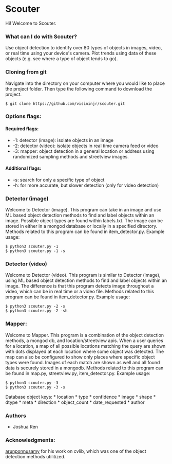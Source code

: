 # Scouter
Hi! Welcome to Scouter.

### What can I do with Scouter?
Use object detection to identify over 80 types of objects in images, video, or real time using your device's camera. Plot trends using data of these objects (e.g. see where a type of object tends to go).


### Cloning from git
Navigate into the directory on your computer where you would like to place the project folder. Then type the following command to download the project.

```
$ git clone https://github.com/visininjr/scouter.git
```

### Options flags:
#### Required flags:
  * -1: detector (image): isolate objects in an image
  * -2: detector (video): isolate objects in real time camera feed or video
  * -3: mapper: object detection in a general location or address using randomized sampling methods and streetview images.
#### Additional flags:
  * -s: search for only a specific type of object
  * -h: for more accurate, but slower detection (only for video detection)

### Detector (image)
  Welcome to Detector (image). This program can take in an image and use ML based object detection methods to find and label objects within an image. Possible object types are found within labels.txt. The image can be stored in either in a mongod database or locally  in a specified directory.
  Methods related to this program can be found in item_detector.py.
  Example usage:
  ```
  $ python3 scouter.py -1
  $ python3 scouter.py -1 -s
  ```
### Detector (video)
  Welcome to Detector (video). This program is similar to Detector (image), using ML based object detection methods to find and label objects within an image. The difference is that this program detects image throughout a video, which can be in real time or a video file.
  Methods related to this program can be found in item_detector.py.
  Example usage:
  ```
  $ python3 scouter.py -2 -s
  $ python3 scouter.py -2 -sh
  ```
### Mapper:
  Welcome to Mapper. This program is a combination of the object detection methods, a mongod db, and location/streetview apis. When a user  queries for a location, a map of all possible locations matching the query are shown with dots displayed at each location where some object was detected. The map can also be configured to show only places where specific object types were found. Images of each match are shown as well and all found data is securely stored in a mongodb.
  Methods related to this program can be found in map.py, streetview.py, item_detector.py.
  Example usage:
  ```
  $ python3 scouter.py -3
  $ python3 scouter.py -3 -s
  ```

  Database object keys:
     * location
     * type
     * confidence
     * image
     * shape
     * dtype
     * meta
     * direction
     * object_count
     * date_requested
     * author

### Authors
* Joshua Ren

### Acknowledgments:
[arunponnusamy](https://github.com/arunponnusamy/cvlib) for his work on cvlib, which was one of the object detection methods utilitized.
